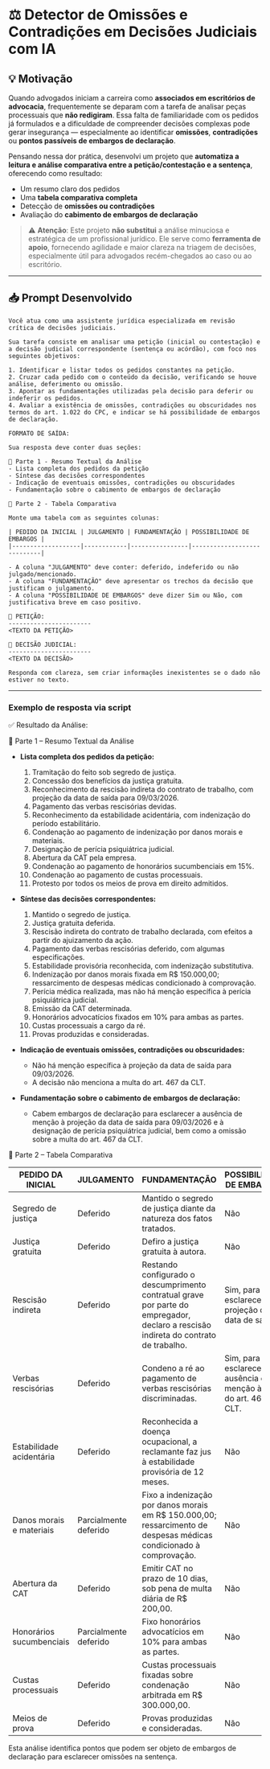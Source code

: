 # ⚖️ Detector de Omissões e Contradições em Decisões Judiciais com IA

## 💡 Motivação

Quando advogados iniciam a carreira como **associados em escritórios de advocacia**, frequentemente se deparam com a tarefa de analisar peças processuais que **não redigiram**. Essa falta de familiaridade com os pedidos já formulados e a dificuldade de compreender decisões complexas pode gerar insegurança — especialmente ao identificar **omissões**, **contradições** ou **pontos passíveis de embargos de declaração**.

Pensando nessa dor prática, desenvolvi um projeto que **automatiza a leitura e análise comparativa entre a petição/contestação e a sentença**, oferecendo como resultado:

- Um resumo claro dos pedidos  
- Uma **tabela comparativa completa**  
- Detecção de **omissões ou contradições**  
- Avaliação do **cabimento de embargos de declaração**

> ⚠️ **Atenção**: Este projeto **não substitui** a análise minuciosa e estratégica de um profissional jurídico. Ele serve como **ferramenta de apoio**, fornecendo agilidade e maior clareza na triagem de decisões, especialmente útil para advogados recém-chegados ao caso ou ao escritório.

---

## 📥 Prompt Desenvolvido

```text
Você atua como uma assistente jurídica especializada em revisão crítica de decisões judiciais.

Sua tarefa consiste em analisar uma petição (inicial ou contestação) e a decisão judicial correspondente (sentença ou acórdão), com foco nos seguintes objetivos:

1. Identificar e listar todos os pedidos constantes na petição.
2. Cruzar cada pedido com o conteúdo da decisão, verificando se houve análise, deferimento ou omissão.
3. Apontar as fundamentações utilizadas pela decisão para deferir ou indeferir os pedidos.
4. Avaliar a existência de omissões, contradições ou obscuridades nos termos do art. 1.022 do CPC, e indicar se há possibilidade de embargos de declaração.

FORMATO DE SAÍDA:

Sua resposta deve conter duas seções:

🔹 Parte 1 - Resumo Textual da Análise
- Lista completa dos pedidos da petição
- Síntese das decisões correspondentes
- Indicação de eventuais omissões, contradições ou obscuridades
- Fundamentação sobre o cabimento de embargos de declaração

🔹 Parte 2 - Tabela Comparativa

Monte uma tabela com as seguintes colunas:

| PEDIDO DA INICIAL | JULGAMENTO | FUNDAMENTAÇÃO | POSSIBILIDADE DE EMBARGOS |
|-------------------|------------|----------------|----------------------------|

- A coluna "JULGAMENTO" deve conter: deferido, indeferido ou não julgado/mencionado.
- A coluna "FUNDAMENTAÇÃO" deve apresentar os trechos da decisão que justificam o julgamento.
- A coluna "POSSIBILIDADE DE EMBARGOS" deve dizer Sim ou Não, com justificativa breve em caso positivo.

📄 PETIÇÃO:
-----------------------
<TEXTO DA PETIÇÃO>

📑 DECISÃO JUDICIAL:
-----------------------
<TEXTO DA DECISÃO>

Responda com clareza, sem criar informações inexistentes se o dado não estiver no texto.
```

---

### Exemplo de resposta via script

✅ Resultado da Análise:

🔹 Parte 1 – Resumo Textual da Análise

- **Lista completa dos pedidos da petição:**
  1. Tramitação do feito sob segredo de justiça.
  2. Concessão dos benefícios da justiça gratuita.
  3. Reconhecimento da rescisão indireta do contrato de trabalho, com projeção da data de saída para 09/03/2026.      
  4. Pagamento das verbas rescisórias devidas.
  5. Reconhecimento da estabilidade acidentária, com indenização do período estabilitário.
  6. Condenação ao pagamento de indenização por danos morais e materiais.
  7. Designação de perícia psiquiátrica judicial.
  8. Abertura da CAT pela empresa.
  9. Condenação ao pagamento de honorários sucumbenciais em 15%.
  10. Condenação ao pagamento de custas processuais.
  11. Protesto por todos os meios de prova em direito admitidos.

- **Síntese das decisões correspondentes:**
  1. Mantido o segredo de justiça.
  2. Justiça gratuita deferida.
  3. Rescisão indireta do contrato de trabalho declarada, com efeitos a partir do ajuizamento da ação.
  4. Pagamento das verbas rescisórias deferido, com algumas especificações.
  5. Estabilidade provisória reconhecida, com indenização substitutiva.
  6. Indenização por danos morais fixada em R$ 150.000,00; ressarcimento de despesas médicas condicionado à comprovação.
  7. Perícia médica realizada, mas não há menção específica à perícia psiquiátrica judicial.
  8. Emissão da CAT determinada.
  9. Honorários advocatícios fixados em 10% para ambas as partes.
  10. Custas processuais a cargo da ré.
  11. Provas produzidas e consideradas.

- **Indicação de eventuais omissões, contradições ou obscuridades:**
  - Não há menção específica à projeção da data de saída para 09/03/2026.
  - A decisão não menciona a multa do art. 467 da CLT.

- **Fundamentação sobre o cabimento de embargos de declaração:**
  - Cabem embargos de declaração para esclarecer a ausência de menção à projeção da data de saída para 09/03/2026 e à designação de perícia psiquiátrica judicial, bem como a omissão sobre a multa do art. 467 da CLT.

🔹 Parte 2 – Tabela Comparativa

| PEDIDO DA INICIAL | JULGAMENTO | FUNDAMENTAÇÃO | POSSIBILIDADE DE EMBARGOS |
|-------------------|------------|----------------|----------------------------|
| Segredo de justiça | Deferido | Mantido o segredo de justiça diante da natureza dos fatos tratados. | Não |
| Justiça gratuita | Deferido | Defiro a justiça gratuita à autora. | Não |
| Rescisão indireta | Deferido | Restando configurado o descumprimento contratual grave por parte do empregador, declaro a rescisão indireta do contrato de trabalho. | Sim, para esclarecer a projeção da data de saída. |
| Verbas rescisórias | Deferido | Condeno a ré ao pagamento de verbas rescisórias discriminadas. | Sim, para esclarecer a ausência de menção à multa do art. 467 da CLT. |
| Estabilidade acidentária | Deferido | Reconhecida a doença ocupacional, a reclamante faz jus à estabilidade provisória de 12 meses. | Não |
| Danos morais e materiais | Parcialmente deferido | Fixo a indenização por danos morais em R$ 150.000,00; ressarcimento de despesas médicas condicionado à comprovação. | Não |
| Abertura da CAT | Deferido | Emitir CAT no prazo de 10 dias, sob pena de multa diária de R$ 200,00. | Não |
| Honorários sucumbenciais | Parcialmente deferido | Fixo honorários advocatícios em 10% para ambas as partes. | Não |
| Custas processuais | Deferido | Custas processuais fixadas sobre condenação arbitrada em R$ 300.000,00. | Não |     
| Meios de prova | Deferido | Provas produzidas e consideradas. | Não |

Esta análise identifica pontos que podem ser objeto de embargos de declaração para esclarecer omissões na sentença.